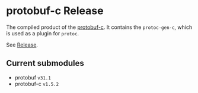 # protobuf-c Release

The compiled product of the [protobuf-c](https://github.com/protobuf-c/protobuf-c). It contains the `protoc-gen-c`, which is used as a plugin for `protoc`.

See [Release](https://github.com/JalonWong/protobuf-c-release/releases).

## Current submodules
- protobuf `v31.1`
- protobuf-c `v1.5.2`

